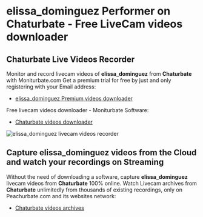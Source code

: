 # elissa_dominguez Performer on Chaturbate - Free LiveCam videos downloader

## Chaturbate Live Videos Recorder

Monitor and record livecam videos of **elissa_dominguez** from **Chaturbate** with Moniturbate.com
Get a premium trial for free by just and only registering with your Email address:
* [elissa_dominguez Premium videos downloader](https://moniturbate.com/request-demo-licence-key.html)

Free livecam videos downloader - Moniturbate Software:
* [Chaturbate videos downloader](https://moniturbate.com/moniturbate-download-software.html)

![elissa_dominguez livecam videos recorder](https://peachurnet.com/templates/moniturbate-software.png)


## Capture elissa_dominguez videos from the Cloud and watch your recordings on Streaming

Without the need of downloading a software, capture **elissa_dominguez** livecam videos from **Chaturbate** 100% online.
Watch Livecam archives from **Chaturbate** unlimitedly from thousands of existing recordings, only on Peachurbate.com and its websites network:
* [Chaturbate videos archives](https://peachurnet.com/)